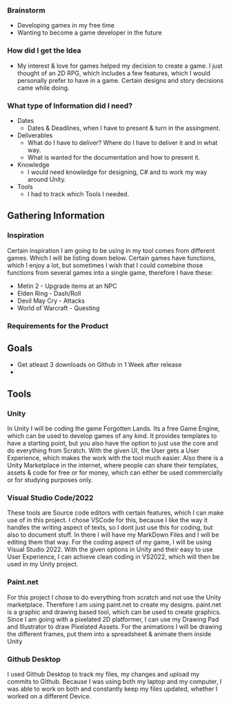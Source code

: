 ### Brainstorm
* Developing games in my free time
* Wanting to become a game developer in the future

### How did I get the Idea
* My interest & love for games helped my decision to create a game. I just thought of an 2D RPG, which includes a few features, which I would personally prefer to have in a game. Certain designs and story decisions came while doing.

### What type of Information did I need?
* Dates
    * Dates & Deadlines, when I have to present & turn in the assingment.
* Deliverables
    * What do I have to deliver? Where do I have to deliver it and in what way.
    * What is wanted for the documentation and how to present it.
* Knowledge
    * I would need knowledge for designing, C# and to work my way around Unity.
* Tools
    * I had to track which Tools I needed.

## Gathering Information

### Inspiration
Certain inspiration I am going to be using in my tool comes from different games. Which I will be listing down below. Certain games have functions, which I enjoy a lot, but sometimes I wish that I could comebine those functions from several games into a single game, therefore I have these:
* Metin 2 - Upgrade items at an NPC
* Elden Ring - Dash/Roll
* Devil May Cry - Attacks
* World of Warcraft - Questing

### Requirements for the Product


## Goals
* Get atleast 3 downloads on Github in 1 Week after release
* 

## Tools

### Unity
In Unity I will be coding the game Forgotten Lands. Its a free Game Engine, which can be used to develop games of any kind. It provides templates to have a starting point, but you also have the option to just use the core and do everything from Scratch. With the given UI, the User gets a User Experience, which makes the work with the tool much easier. Also there is a Unity Marketplace in the internet, where people can share their templates, assets & code for free or for money, which can either be used commercially or for studying purposes only.

### Visual Studio Code/2022
These tools are Source code editors with certain features, which I can make use of in this project. I chose VSCode for this, because I like the way it handles the writing aspect of texts, so I dont just use this for coding, but also to document stuff. In there I will have my MarkDown Files and I will be editing them that way. For the coding aspect of my game, I will be using Visual Studio 2022. With the given options in Unity and their easy to use User Experience, I can achieve clean coding in VS2022, which will then be used in my Unity project.

### Paint.net
For this project I chose to do everything from scratch and not use the Unity marketplace. Therefore I am using paint.net to create my designs. paint.net is a graphic and drawing based tool, which can be used to create graphics. Since I am going with a pixelated 2D platformer, I can use my Drawing Pad and Illustrator to draw Pixelated Assets. For the animations I will be drawing the different frames, put them into a spreadsheet & animate them inside Unity

### Github Desktop
I used Github Desktop to track my files, my changes and upload my commits to Github. Because I was using both my laptop and my computer, I was able to work on both and constantly keep my files updated, whether I worked on a different Device.